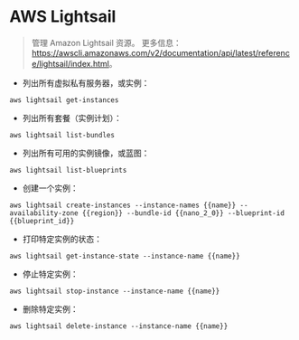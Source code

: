 # AWS Lightsail

> 管理 Amazon Lightsail 资源。
> 更多信息：<https://awscli.amazonaws.com/v2/documentation/api/latest/reference/lightsail/index.html>。

- 列出所有虚拟私有服务器，或实例：

`aws lightsail get-instances`

- 列出所有套餐（实例计划）：

`aws lightsail list-bundles`

- 列出所有可用的实例镜像，或蓝图：

`aws lightsail list-blueprints`

- 创建一个实例：

`aws lightsail create-instances --instance-names {{name}} --availability-zone {{region}} --bundle-id {{nano_2_0}} --blueprint-id {{blueprint_id}}`

- 打印特定实例的状态：

`aws lightsail get-instance-state --instance-name {{name}}`

- 停止特定实例：

`aws lightsail stop-instance --instance-name {{name}}`

- 删除特定实例：

`aws lightsail delete-instance --instance-name {{name}}`
